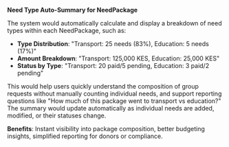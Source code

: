 **Need Type Auto-Summary for NeedPackage**

The system would automatically calculate and display a breakdown of need types within each NeedPackage, such as:

- **Type Distribution**: "Transport: 25 needs (83%), Education: 5 needs (17%)"
- **Amount Breakdown**: "Transport: 125,000 KES, Education: 25,000 KES" 
- **Status by Type**: "Transport: 20 paid/5 pending, Education: 3 paid/2 pending"

This would help users quickly understand the composition of group requests without manually counting individual needs, and support reporting questions like "How much of this package went to transport vs education?" The summary would update automatically as individual needs are added, modified, or their statuses change.

**Benefits**: Instant visibility into package composition, better budgeting insights, simplified reporting for donors or compliance.